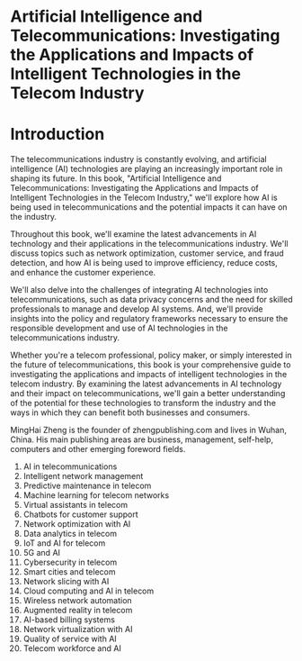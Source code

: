 # Artificial Intelligence and Telecommunications: Investigating the Applications and Impacts of Intelligent Technologies in the Telecom Industry

# Introduction

The telecommunications industry is constantly evolving, and artificial intelligence (AI) technologies are playing an increasingly important role in shaping its future. In this book, "Artificial Intelligence and Telecommunications: Investigating the Applications and Impacts of Intelligent Technologies in the Telecom Industry," we'll explore how AI is being used in telecommunications and the potential impacts it can have on the industry.

Throughout this book, we'll examine the latest advancements in AI technology and their applications in the telecommunications industry. We'll discuss topics such as network optimization, customer service, and fraud detection, and how AI is being used to improve efficiency, reduce costs, and enhance the customer experience.

We'll also delve into the challenges of integrating AI technologies into telecommunications, such as data privacy concerns and the need for skilled professionals to manage and develop AI systems. And, we'll provide insights into the policy and regulatory frameworks necessary to ensure the responsible development and use of AI technologies in the telecommunications industry.

Whether you're a telecom professional, policy maker, or simply interested in the future of telecommunications, this book is your comprehensive guide to investigating the applications and impacts of intelligent technologies in the telecom industry. By examining the latest advancements in AI technology and their impact on telecommunications, we'll gain a better understanding of the potential for these technologies to transform the industry and the ways in which they can benefit both businesses and consumers.

MingHai Zheng is the founder of zhengpublishing.com and lives in Wuhan, China. His main publishing areas are business, management, self-help, computers and other emerging foreword fields.



1. AI in telecommunications
2. Intelligent network management
3. Predictive maintenance in telecom
4. Machine learning for telecom networks
5. Virtual assistants in telecom
6. Chatbots for customer support
7. Network optimization with AI
8. Data analytics in telecom
9. IoT and AI for telecom
10. 5G and AI
11. Cybersecurity in telecom
12. Smart cities and telecom
13. Network slicing with AI
14. Cloud computing and AI in telecom
15. Wireless network automation
16. Augmented reality in telecom
17. AI-based billing systems
18. Network virtualization with AI
19. Quality of service with AI
20. Telecom workforce and AI

